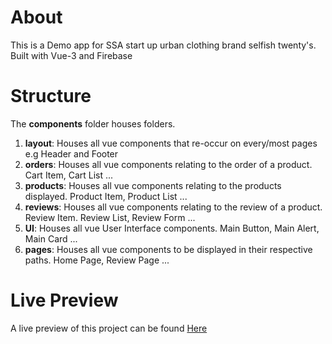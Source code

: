# About 

This is a Demo app for SSA start up urban clothing brand selfish twenty's. Built with Vue-3 and Firebase

# Structure 

The **components** folder houses  folders.

1. **layout**: Houses all vue components that re-occur on every/most pages e.g Header and Footer
2. **orders**: Houses all vue components relating to the order of a product. Cart Item, Cart List ...
3. **products**: Houses all vue components relating to the products displayed. Product Item, Product List ...
4. **reviews**: Houses all vue components relating to the review of a product. Review Item. Review List, Review Form ...
5. **UI**: Houses all vue User Interface components. Main Button, Main Alert, Main Card ...
6. **pages**: Houses all vue components to be displayed in their respective paths. Home Page, Review Page ...

#  Live Preview

A live preview of this project can be found [Here](https://selfish-twentys.netlify.app)